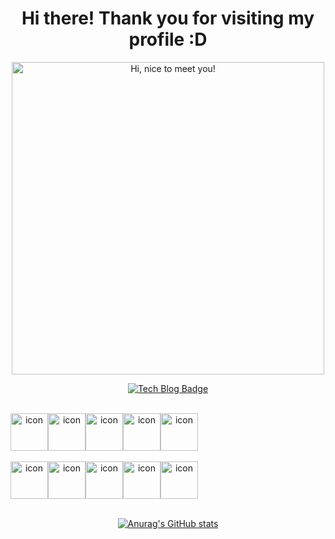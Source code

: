 
<h1 align="center">Hi there! Thank you for visiting my profile :D</h1>

<div align="center">

<img src="https://github.com/sangeon22/sangeon22/assets/86394597/1af9ff01-e61f-496d-8c4c-fb0a85f1f403" width=500px title="Hi, nice to meet you!">
  
  [![Tech Blog Badge](https://img.shields.io/badge/-어니언개발노트-black?style=for-the-badge&logo=naver&link=https://ws-pace.tistory.com/)](https://blog.naver.com/tkddjsdl33)

  
  </br>

  <div style="display: flex; align-items: flex-start;">
    <img src="https://techstack-generator.vercel.app/java-icon.svg" alt="icon" width="60" height="60" />
    <img src="https://techstack-generator.vercel.app/python-icon.svg" alt="icon" width="60" height="60" />
    <img src="https://techstack-generator.vercel.app/js-icon.svg" alt="icon" width="60" height="60" />
    <img src="https://user-images.githubusercontent.com/25181517/183891303-41f257f8-6b3d-487c-aa56-c497b880d0fb.png" alt="icon" width="60" height="60" />
    <img src="https://user-images.githubusercontent.com/25181517/117201470-f6d56780-adec-11eb-8f7c-e70e376cfd07.png" alt="icon" width="60" height="60" />
  </div>
  
  </br>
  
  <div style="display: flex; align-items: flex-start;">
    <img src="https://techstack-generator.vercel.app/mysql-icon.svg" alt="icon" width="60" height="60" /> 
    <img src="https://github.com/marwin1991/profile-technology-icons/assets/19180175/3b371807-db7c-45b4-8720-c0cfc901680a" alt="icon" width="60" height="60" />
    <img src="https://user-images.githubusercontent.com/25181517/186711335-a3729606-5a78-4496-9a36-06efcc74f800.png" alt="icon" width="60" height="60" />
    <img src="https://user-images.githubusercontent.com/25181517/192108372-f71d70ac-7ae6-4c0d-8395-51d8870c2ef0.png" alt="icon" width="60" height="60" />
    <img src="https://techstack-generator.vercel.app/aws-icon.svg" alt="icon" width="60" height="60" />
  </div>
  
  </br>
  
  [![Anurag's GitHub stats](https://github-readme-stats.vercel.app/api?username=sangeon22)](https://github.com/anuraghazra/github-readme-stats)

</div>



